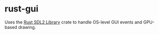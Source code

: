 # rust-gui

Uses the [Rust SDL2 Library](https://github.com/Rust-SDL2/rust-sdl2) crate to handle
OS-level GUI events and GPU-based drawing.

